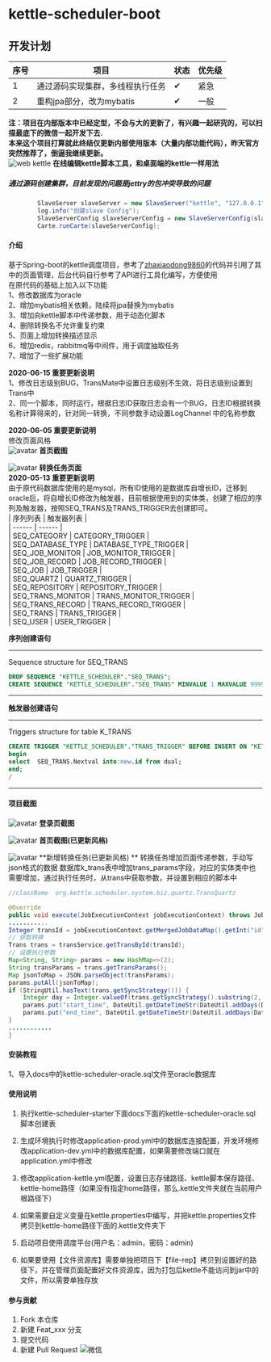 # kettle-scheduler-boot
    
## 开发计划

|序号|项目|状态|优先级|
|----|----|----|----|
|1|通过源码实现集群，多线程执行任务 |✔|紧急|
|2|重构jpa部分，改为mybatis |✔|一般|
**注：项目在内部版本中已经定型，不会与大的更新了，有兴趣一起研究的，可以扫描最底下的微信一起开发下去.   
本来这个项目打算就此终结仅更新内部使用版本（大量内部功能代码），昨天官方突然推荐了，倒逼我继续更新。**   
![web kettle](https://images.gitee.com/uploads/images/2020/1029/095456_a0903322_720502.png "屏幕截图.png")
**在线编辑kettle脚本工具，和桌面端的kettle一样用法** 

##### 通过源码创建集群，目前发现的问题是jettry的包冲突导致的问题
```  java
        SlaveServer slaveServer = new SlaveServer("kettle", "127.0.0.1", "9080", "user", "password");
        log.info("创建slave Config");
        SlaveServerConfig slaveServerConfig = new SlaveServerConfig(slaveServer);
        Carte.runCarte(slaveServerConfig);
```
#### 介绍
基于Spring-boot的kettle调度项目，参考了[zhaxiaodong9860](https://github.com/zhaxiaodong9860)的代码并引用了其中的页面管理，后台代码自行参考了API进行工具化编写，方便使用   
在原代码的基础上加入以下功能   
1、修改数据库为oracle   
2、增加mybatis相关依赖，陆续将jpa替换为mybatis   
3、增加向kettle脚本中传递参数，用于动态化脚本   
4、删除转换名不允许重复约束   
5、页面上增加转换描述显示   
6、增加redis，rabbitmq等中间件，用于调度抽取任务   
7、增加了一些扩展功能   

 **2020-06-15 重要更新说明**  
 1、修改日志级别BUG，TransMate中设置日志级别不生效，将日志级别设置到Trans中    
 2、同一个脚本，同时运行，根据日志ID获取日志会有一个BUG，日志ID根据转换名称计算得来的，针对同一转换，不同参数手动设置LogChannel 中的名称参数   

 **2020-06-05 重要更新说明**   
 修改页面风格   
 ![avatar](./docs/img/index_new.png)
<centeer> **首页截图** </center>
 
 
 ![avatar](./docs/img/trans_new.png)
<centeer> **转换任务页面** </center>   
 **2020-05-13 重要更新说明**    
由于原代码数据库使用的是mysql，所有ID使用的是数据库自增长ID，迁移到oracle后，将自增长ID修改为触发器，目前根据使用到的实体类，创建了相应的序列及触发器，按照SEQ_TRANS及TRANS_TRIGGER去创建即可。   
| 序列列表 | 触发器列表 |   
| ------ | ------ |   
| SEQ_CATEGORY | CATEGORY_TRIGGER |   
| SEQ_DATABASE_TYPE | DATABASE_TYPE_TRIGGER |   
| SEQ_JOB_MONITOR | JOB_MONITOR_TRIGGER |   
| SEQ_JOB_RECORD | JOB_RECORD_TRIGGER |   
| SEQ_JOB | JOB_TRIGGER |   
| SEQ_QUARTZ | QUARTZ_TRIGGER |   
| SEQ_REPOSITORY | REPOSITORY_TRIGGER |   
| SEQ_TRANS_MONITOR | TRANS_MONITOR_TRIGGER |   
| SEQ_TRANS_RECORD | TRANS_RECORD_TRIGGER |   
| SEQ_TRANS | TRANS_TRIGGER |   
| SEQ_USER | USER_TRIGGER |  
 
**序列创建语句**
-- ----------------------------
 Sequence structure for SEQ_TRANS
 ```sql
DROP SEQUENCE "KETTLE_SCHEDULER"."SEQ_TRANS";
 CREATE SEQUENCE "KETTLE_SCHEDULER"."SEQ_TRANS" MINVALUE 1 MAXVALUE 99999999 INCREMENT BY 1 CACHE 20;
 ```
-- ----------------------------
**触发器创建语句**
-- ----------------------------
Triggers structure for table K_TRANS
```sql
CREATE TRIGGER "KETTLE_SCHEDULER"."TRANS_TRIGGER" BEFORE INSERT ON "KETTLE_SCHEDULER"."K_TRANS" REFERENCING OLD AS "OLD" NEW AS "NEW" FOR EACH ROW 
begin
select  SEQ_TRANS.Nextval into:new.id from dual;
end;
/
```
-- ----------------------------

#### 项目截图

![avatar](./docs/img/login.png)
 **<centeer>登录页截图</center>** 


![avatar](./docs/img/index.png)
 **<centeer>首页截图(已更新风格)</center>** 


![avatar](./docs/img/trans.png)
 **<centeer>新增转换任务(已更新风格)</center>   ** 
转换任务增加页面传递参数，手动写json格式的数据 
数据库k_trans表中增加trans_params字段，对应的实体类中也需要增加，通过执行任务时，从trans中获取参数，并设置到相应的脚本中
 
```java
//className  org.kettle.scheduler.system.biz.quartz.TransQuartz

@Override
public void execute(JobExecutionContext jobExecutionContext) throws JobExecutionException {
...........
Integer transId = jobExecutionContext.getMergedJobDataMap().getInt("id");
// 获取转换
Trans trans = transService.getTransById(transId);
// 设置执行参数
Map<String, String> params = new HashMap<>(2);
String transParams = trans.getTransParams();
Map jsonToMap = JSON.parseObject(transParams);
params.putAll(jsonToMap);
if (StringUtil.hasText(trans.getSyncStrategy())) {
	Integer day = Integer.valueOf(trans.getSyncStrategy().substring(2, trans.getSyncStrategy().length()));
	params.put("start_time", DateUtil.getDateTimeStr(DateUtil.addDays(DateUtil.getTodayStartTime(), -day)));
	params.put("end_time", DateUtil.getDateTimeStr(DateUtil.addDays(DateUtil.getTodayEndTime(), -day)));
}
............
}

```


#### 安装教程
1、导入docs中的kettle-scheduler-oracle.sql文件至oracle数据库   

#### 使用说明
1.  执行kettle-scheduler-starter下面docs下面的kettle-scheduler-oracle.sql脚本创建表

2.  生成环境执行时修改application-prod.yml中的数据库连接配置，开发环境修改application-dev.yml中的数据库配置，如果需要修改端口就在application.yml中修改

3.  修改application-kettle.yml配置，设置日志存储路径、kettle脚本保存路径、kettle-home路径（如果没有指定home路径，那么.kettle文件夹就在当前用户根路径下）

4.  如果需要自定义变量在kettle.properties中编写，并把kettle.properties文件拷贝到kettle-home路径下面的.kettle文件夹下

5.  启动项目使用调度平台(用户名：admin，密码：admin)

6.  如果要使用【文件资源库】需要单独把项目下【file-rep】拷贝到设置好的路径下，并在管理页面配置好文件资源库，因为打包后kettle不能访问到jar中的文件，所以需要单独存放

#### 参与贡献

1.  Fork 本仓库
2.  新建 Feat_xxx 分支
3.  提交代码
4.  新建 Pull Request
![微信](https://images.gitee.com/uploads/images/2020/1029/100546_32f86823_720502.png "屏幕截图.png")